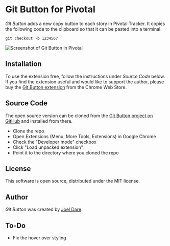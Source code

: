 # Git Button for Pivotal

*Git Button* adds a new copy button to each story in Pivotal Tracker. It copies the following code to the clipboard so that it can be pasted into a terminal.

```
git checkout -b 1234567
```

![Screenshot of Git Button in Pivotal](http://git-button.joeldare.com/screenshot-640x400.png)

## Installation

To use the extension free, follow the instructions under *Source Code* below. If you find the extension useful and would like to support the author, please buy the [Git Button extension](https://chrome.google.com/webstore/detail/git-button/nilhelbfenibcdiafbmlpbomelmdegli) from the Chrome Web Store.

## Source Code

The open source version can be cloned from the [Git Button project on GitHub](https://github.com/codazoda/git-button) and installed from there.

- Clone the repo
- Open Extensions (Menu, More Tools, Extensions) in Google Chrome
- Check the "Developer mode" checkbox
- Click "Load unpacked extension"
- Point it to the directory where you cloned the repo

## License

This software is open source, distributed under the MIT license.

## Author

*Git Button* was created by [Joel Dare](mailto:joel@joeldare.com).

## To-Do

- Fix the hover over styling